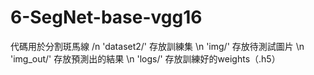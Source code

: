 # 6-SegNet-base-vgg16
代碼用於分割斑馬線 /n
'dataset2/' 存放訓練集 \n
'img/' 存放待測試圖片 \n
'img_out/' 存放預測出的結果 \n
'logs/' 存放訓練好的weights（.h5）
